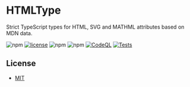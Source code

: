 # HTMLType
Strict TypeScript types for HTML, SVG and MATHML attributes based on MDN data.

![npm][version] [![license][github-license]][github-license-url] ![npm][npm-downloads] ![npm][repo-size]
  [![CodeQL](https://github.com/michijs/htmltype/actions/workflows/codeql-analysis.yml/badge.svg)](https://github.com/michijs/htmltype/actions/workflows/codeql-analysis.yml)
  [![Tests](https://github.com/michijs/htmltype/actions/workflows/tests.yml/badge.svg)](https://github.com/michijs/htmltype/actions/workflows/tests.yml)

## License
 - [MIT](https://github.com/michijs/htmltype/blob/master/LICENSE.md)

[repo-size]: https://img.shields.io/github/repo-size/michijs/htmltype
[npm-downloads]: https://img.shields.io/npm/dt/@michijs/htmltype
[version]: https://img.shields.io/npm/v/@michijs/htmltype
[github-license]: https://img.shields.io/github/license/michijs/htmltype
[github-license-url]: https://github.com/michijs/htmltype/blob/master/LICENSE.md

